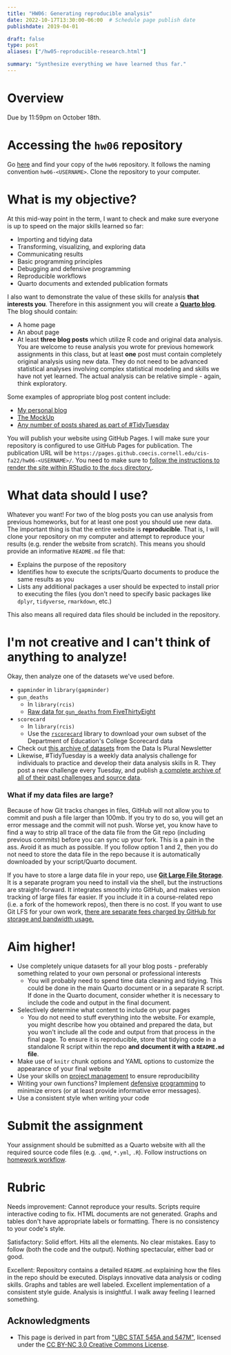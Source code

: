 ```yaml
---
title: "HW06: Generating reproducible analysis"
date: 2022-10-17T13:30:00-06:00  # Schedule page publish date
publishdate: 2019-04-01

draft: false
type: post
aliases: ["/hw05-reproducible-research.html"]

summary: "Synthesize everything we have learned thus far."
---
```




# Overview

Due by 11:59pm on October 18th.

# Accessing the `hw06` repository

Go [here](https://github.coecis.cornell.edu/cis-fa22) and find your copy of the `hw06` repository. It follows the naming convention `hw06-<USERNAME>`. Clone the repository to your computer.

# What is my objective?

At this mid-way point in the term, I want to check and make sure everyone is up to speed on the major skills learned so far:

- Importing and tidying data
- Transforming, visualizing, and exploring data
- Communicating results
- Basic programming principles
- Debugging and defensive programming
- Reproducible workflows
- Quarto documents and extended publication formats

I also want to demonstrate the value of these skills for analysis **that interests you**. Therefore in this assignment you will create a [**Quarto blog**](https://quarto.org/docs/websites/website-blog.html). The blog should contain:

- A home page
- An about page
- At least **three blog posts** which utilize R code and original data analysis. You are welcome to reuse analysis you wrote for previous homework assignments in this class, but at least **one** post must contain completely original analysis using new data. They do not need to be advanced statistical analyses involving complex statistical modeling and skills we have not yet learned. The actual analysis can be relative simple - again, think exploratory.

Some examples of appropriate blog post content include:

- [My personal blog](https://bensoltoff.com/blog/)
- [The MockUp](https://themockup.blog/)
- [Any number of posts shared as part of #TidyTuesday](https://twitter.com/search?q=%23tidytuesday)

You will publish your website using GitHub Pages. I will make sure your repository is configured to use GitHub Pages for publication. The publication URL will be `https://pages.github.coecis.cornell.edu/cis-fa22/hw06-<USERNAME>/`. You need to make sure to [follow the instructions to render the site within RStudio to the `docs` directory.](https://quarto.org/docs/publishing/github-pages.html).

# What data should I use?

Whatever you want! For two of the blog posts you can use analysis from previous homeworks, but for at least one post you should use new data. The important thing is that the entire website is **reproducible**. That is, I will clone your repository on my computer and attempt to reproduce your results (e.g. render the website from scratch). This means you should provide an informative `README.md` file that:

* Explains the purpose of the repository
* Identifies how to execute the scripts/Quarto documents to produce the same results as you
* Lists any additional packages a user should be expected to install prior to executing the files (you don't need to specify basic packages like `dplyr`, `tidyverse`, `rmarkdown`, etc.)

This also means all required data files should be included in the repository.

# I'm not creative and I can't think of anything to analyze!

Okay, then analyze one of the datasets we've used before.

* `gapminder` in `library(gapminder)`
* `gun_deaths`
    * In `library(rcis)`
    * [Raw data for `gun_deaths` from FiveThirtyEight](https://github.com/fivethirtyeight/guns-data)
* `scorecard`
    * In `library(rcis)`
    * Use the [`rscorecard`](https://github.com/btskinner/rscorecard) library to download your own subset of the Department of Education's College Scorecard data
* Check out [this archive of datasets](https://docs.google.com/spreadsheets/d/1wZhPLMCHKJvwOkP4juclhjFgqIY8fQFMemwKL2c64vk/edit#gid=0) from the Data Is Plural Newsletter
* Likewise, #TidyTuesday is a weekly data analysis challenge for individuals to practice and develop their data analysis skills in R. They post a new challenge every Tuesday, and publish [a complete archive of all of their past challenges and source data](https://github.com/rfordatascience/tidytuesday).

### What if my data files are large?

Because of how Git tracks changes in files, GitHub will not allow you to commit and push a file larger than 100mb. If you try to do so, you will get an error message and the commit will not push. Worse yet, you know have to find a way to strip all trace of the data file from the Git repo (including previous commits) before you can sync up your fork. This is a pain in the ass. Avoid it as much as possible. If you follow option 1 and 2, then you do not need to store the data file in the repo because it is automatically downloaded by your script/Quarto document.

If you have to store a large data file in your repo, use [**Git Large File Storage**](https://git-lfs.github.com/). It is a separate program you need to install via the shell, but the instructions are straight-forward. It integrates smoothly into GitHub, and makes version tracking of large files far easier. If you include it in a course-related repo (i.e. a fork of the homework repos), then there is no cost. If you want to use Git LFS for your own work, [there are separate fees charged by GitHub for storage and bandwidth usage.](https://help.github.com/articles/about-storage-and-bandwidth-usage/)

# Aim higher!

* Use completely unique datasets for all your blog posts - preferably something related to your own personal or professional interests
    * You will probably need to spend time data cleaning and tidying. This could be done in the main Quarto document or in a separate R script. If done in the Quarto document, consider whether it is necessary to include the code and output in the final document.
* Selectively determine what content to include on your pages
    * You do not need to stuff everything into the website. For example, you might describe how you obtained and prepared the data, but you won't include all the code and output from that process in the final page. To ensure it is reproducible, store that tidying code in a standalone R script within the repo **and document it with a `README.md` file**.
* Make use of `knitr` chunk options and YAML options to customize the appearance of your final website
* Use your skills on [project management](/notes/saving-source/) to ensure reproducibility
* Writing your own functions? Implement [defensive](/notes/style-guide/) [programming](/notes/condition-handling/) to minimize errors (or at least provide informative error messages).
* Use a consistent style when writing your code

# Submit the assignment

Your assignment should be submitted as a Quarto website with all the required source code files (e.g. `.qmd`, `*.yml`, `.R`). Follow instructions on [homework workflow](/faq/homework-guidelines/#homework-workflow).

# Rubric

Needs improvement: Cannot reproduce your results. Scripts require interactive coding to fix. HTML documents are not generated. Graphs and tables don't have appropriate labels or formatting. There is no consistency to your code's style.

Satisfactory: Solid effort. Hits all the elements. No clear mistakes. Easy to follow (both the code and the output). Nothing spectacular, either bad or good.

Excellent: Repository contains a detailed `README.md` explaining how the files in the repo should be executed. Displays innovative data analysis or coding skills. Graphs and tables are well labeled. Excellent implementation of a consistent style guide. Analysis is insightful. I walk away feeling I learned something.

## Acknowledgments


* This page is derived in part from ["UBC STAT 545A and 547M"](http://stat545.com), licensed under the [CC BY-NC 3.0 Creative Commons License](https://creativecommons.org/licenses/by-nc/3.0/).
